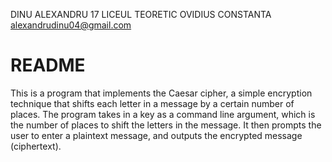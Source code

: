 DINU ALEXANDRU 17 LICEUL TEORETIC OVIDIUS CONSTANTA alexandrudinu04@gmail.com
# README
This is a program that implements the Caesar cipher, a simple encryption technique that shifts each letter in a message by a certain number of places. The program takes in a key as a command line argument, which is the number of places to shift the letters in the message. It then prompts the user to enter a plaintext message, and outputs the encrypted message (ciphertext).
